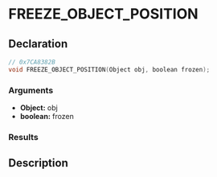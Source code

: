 # FREEZE_OBJECT_POSITION

## Declaration
```cpp
// 0x7CA8382B
void FREEZE_OBJECT_POSITION(Object obj, boolean frozen);
```

### Arguments
- **Object:** obj
- **boolean:** frozen

### Results

## Description
